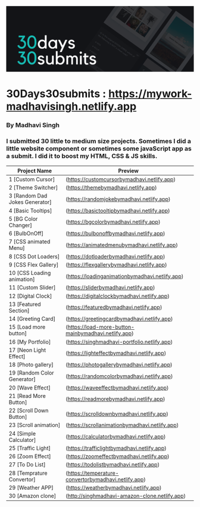 <img src="./banner.png">

# 30Days30submits : https://mywork-madhavisingh.netlify.app
### By Madhavi Singh



### I submitted 30 little to medium size projects. Sometimes I did a little website component or sometimes some javaScript app as a submit. I did it to boost my HTML, CSS & JS skills. 


| Project Name                   |               Preview                               |
| ------------------------------ | --------------------------------------------------- | 
| 1  [Custom Cursor]             |    (https://customcursorbymadhavi.netlify.app)      | 
| 2  [Theme Switcher]            |    (https://themebymadhavi.netlify.app)             | 
| 3  [Random Dad Jokes Generator]|    (https://randomjokebymadhavi.netlify.app)        |
| 4  [Basic Tooltips]            |    (https://basictooltipbymadhavi.netlify.app)      | 
| 5  [BG Color Changer]          |    (https://bgcolorbymadhavi.netlify.app)           | 
| 6  [BulbOnOff]                 |    (https://bulbonoffbymadhavi.netlify.app)         | 
| 7  [CSS animated Menu]         |    (https://animatedmenubymadhavi.netlify.app)      | 
| 8  [CSS Dot Loaders]           |    (https://dotloaderbymadhavi.netlify.app)         | 
| 9  [CSS Flex Gallery]          |    (https://flexgallerybymadhavi.netlify.app)       | 
| 10 [CSS Loading animation]     |    (https://loadinganimationbymadhavi.netlify.app)  | 
| 11 [Custom Slider]             |    (https://sliderbymadhavi.netlify.app)            | 
| 12 [Digital Clock]             |    (https://digitalclockbymadhavi.netlify.app)      | 
| 13 [Featured Section]          |    (https://featuredbymadhavi.netlify.app)          | 
| 14 [Greeting Card]             |    (https://greetingcardbymadhavi.netlify.app)      | 
| 15 [Load more button]          | (https://load-more-button-mainbymadhavi.netlify.app)| 
| 16 [My Portfolio]              |    (https://singhmadhavi-portfolio.netlify.app)     | 
| 17 [Neon Light Effect]         |    (https://lighteffectbymadhavi.netlify.app)       | 
| 18 [Photo gallery]             |    (https://photogallerybymadhavi.netlify.app)      |
| 19 [Random Color Generator]    |    (https://randomcolorbymadhavi.netlify.app)       | 
| 20 [Wave Effect]               |    (https://waveeffectbymadhavi.netlify.app)        | 
| 21 [Read More Button]          |    (https://readmorebymadhavi.netlify.app)          |
| 22 [Scroll Down Button]        |    (https://scrolldownbymadhavi.netlify.app)        | 
| 23 [Scroll animation]          |    (https://scrollanimationbymadhavi.netlify.app)   | 
| 24 [Simple Calculator]         |    (https://calculatorbymadhavi.netlify.app)        | 
| 25 [Traffic Light]             |    (https://trafficlightbymadhavi.netlify.app)      | 
| 26 [Zoom Effect]               |    (https://zoomeffectbymadhavi.netlify.app)        | 
| 27 [To Do List]                |    (https://todolistbymadhavi.netlify.app)          | 
| 28 [Temprature Convertor]      | (https://temperature-convertorbymadhavi.netlify.app)| 
| 29 [Weather APP]               |    (https://weatherbymadhavi.netlify.app)           |
| 30 [Amazon clone]              |    (http://singhmadhavi-amazon-clone.netlify.app)   | 
